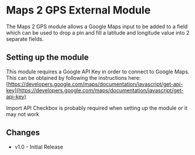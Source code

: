 # Maps 2 GPS External Module

The Maps 2 GPS module allows a Google Maps input to be added to a field which can be used to drop a pin and fill a latitude and longitude value into 2 separate fields.

## Setting up the module

This module requires a Google API Key in order to connect to Google Maps. This can be obtained by following the instructions here: [https://developers.google.com/maps/documentation/javascript/get-api-key](https://developers.google.com/maps/documentation/javascript/get-api-key)

Import API Checkbox is probably required when setting up the module or it may not work

## Changes
- v1.0 - Initial Release